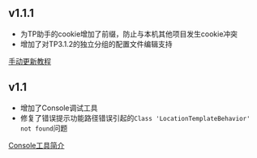 ## v1.1.1

* 为TP助手的cookie增加了前缀，防止与本机其他项目发生cookie冲突
* 增加了对TP3.1.2的独立分组的配置文件编辑支持

[手动更新教程](https://github.com/snowair/TPhelper/wiki/手动升级指导-From-V1.1---TO--V1.1.1)

## v1.1

* 增加了Console调试工具
* 修复了错误提示功能路径错误引起的`Class 'LocationTemplateBehavior' not found`问题

[Console工具简介](https://github.com/snowair/TPhelper/wiki/Console%E5%B7%A5%E5%85%B7%E6%94%AF%E6%8C%81)